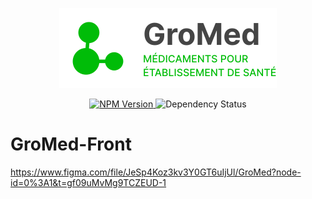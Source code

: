 <p align="center">
  <img alt="GroMed Logo" src="https://github.com/Jerome-GBZ/GroMed-Front/blob/staging/src/assets/brand.svg">
</p>
<p align="center">
  <a href="https://www.npmjs.com/package/ngx-markdown">
    <img alt="NPM Version" src="https://img.shields.io/npm/v/ngx-markdown.svg?style=flat">
  </a>
  <img alt="Dependency Status" src="https://img.shields.io/librariesio/release/npm/ngx-markdown/15.0.0">
</p>


# GroMed-Front

https://www.figma.com/file/JeSp4Koz3kv3Y0GT6uIjUl/GroMed?node-id=0%3A1&t=gf09uMvMg9TCZEUD-1

